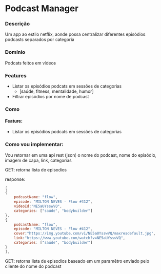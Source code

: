 # Podcast Manager

### Descrição 
Um app ao estilo netflix, aonde possa centralizar diferentes episódios podcasts separados por categoria

### Domínio
Podcats feitos em vídeos

### Features
- Listar os episódios podcats em sessões de categorias
    - [saúde, fitness, mentalidade, humor]
- Filtrar episódios por nome de podcast

### Como

#### Feature:

- Listar os episódios podcats em sessões de categorias

### Como vou implementar:

Vou retornar em uma api rest (json) o nome do podcast, nome do episódio, imagem de capa, link, categorias

GET: retorna lista de episodios

response:

```js
[
{
    podcastName: "flow",
    episode: "MILTON NEVES - Flow #412",
    videoId:"NE5aUYsswVQ",
    categories: ["saúde", "bodybuilder"]
},
{
    podcastName: "flow",
    episode: "MILTON NEVES - Flow #412",
    cover:"https://img.youtube.com/vi/NE5aUYsswVQ/maxresdefault.jpg",
    link:"https://www.youtube.com/watch?v=NE5aUYsswVQ",
    categories: ["saúde", "bodybuilder"]
}
],

```

GET: retorna lista de episodios baseado em um paramêtro enviado pelo cliente do nome do podcast
